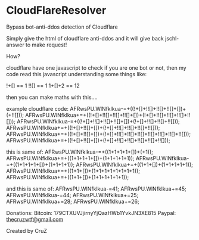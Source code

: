 # CloudFlareResolver
Bypass bot-anti-ddos detection of Cloudflare

Simply give the html of cloudflare anti-ddos and it will give back jschl-answer to make request!

How?

cloudflare have one javascript to check if you are one bot or not, then my code read this javascript understanding some things like:

!+[] == 1
!![] == 1
1+[]+2 == 12

then you can make maths with this....

example cloudflare code:
AFRwsPU.WlNfklkua-=+((!+[]+!![]+!![]+!![]+[])+(+!![]));
AFRwsPU.WlNfklkua+=+((!+[]+!![]+!![]+!![]+[])+(!+[]+!![]+!![]+!![]+!![]));
AFRwsPU.WlNfklkua-=+((!+[]+!![]+!![]+!![]+[])+(!+[]+!![]+!![]+!![]));
AFRwsPU.WlNfklkua+=+((!+[]+!![]+[])+(!+[]+!![]+!![]+!![]+!![]));
AFRwsPU.WlNfklkua+=+((!+[]+!![]+[])+(!+[]+!![]+!![]+!![]+!![]+!![]+!![]+!![]));
AFRwsPU.WlNfklkua+=+((!+[]+!![]+[])+(!+[]+!![]+!![]+!![]+!![]+!![]));

this is same of:
AFRwsPU.WlNfklkua-=+((1+1+1+1+[])+(+1));
AFRwsPU.WlNfklkua+=+((1+1+1+1+[])+(1+1+1+1+1));
AFRwsPU.WlNfklkua-=+((1+1+1+1+[])+(1+1+1+1));
AFRwsPU.WlNfklkua+=+((1+1+[])+(1+1+1+1+1));
AFRwsPU.WlNfklkua+=+((1+1+[])+(1+1+1+1+1+1+1+1));
AFRwsPU.WlNfklkua+=+((1+1+[])+(1+1+1+1+1+1));

and this is same of:
AFRwsPU.WlNfklkua-=41;
AFRwsPU.WlNfklkua+=45;
AFRwsPU.WlNfklkua-=44;
AFRwsPU.WlNfklkua+=25;
AFRwsPU.WlNfklkua+=28;
AFRwsPU.WlNfklkua+=26;



Donations:
Bitcoin: 179CTXUVJjirnyYjQazHWb1YvkJN3XE815
Paypal: thecruzwtf@gmail.com

Created by CruZ